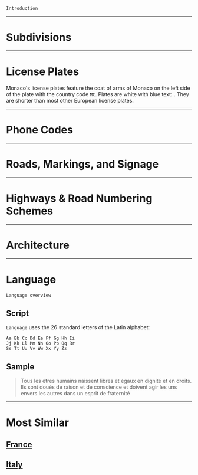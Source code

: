 `Introduction`

---

# Subdivisions

---

# License Plates

Monaco's license plates feature the coat of arms of Monaco on the left side of the plate with the country code `MC`. Plates are white with blue text: <LicensePlate style="mc" code="MC" format="1234" textColor="blue" />. They are shorter than most other European license plates.

---

# Phone Codes

---

# Roads, Markings, and Signage

---

# Highways & Road Numbering Schemes

---

# Architecture

---

# Language

`Language overview`

## Script

`Language` uses the 26 standard letters of the Latin alphabet:

```
Aa Bb Cc Dd Ee Ff Gg Hh Ii
Jj Kk Ll Mm Nn Oo Pp Qq Rr
Ss Tt Uu Vv Ww Xx Yy Zz
```

## Sample

> Tous les êtres humains naissent libres et égaux en dignité et en droits. Ils sont doués de raison et de conscience et doivent agir les uns envers les autres dans un esprit de fraternité

---

# Most Similar

## [France](/countries/FRA)

## [Italy](/countries/ITA)
